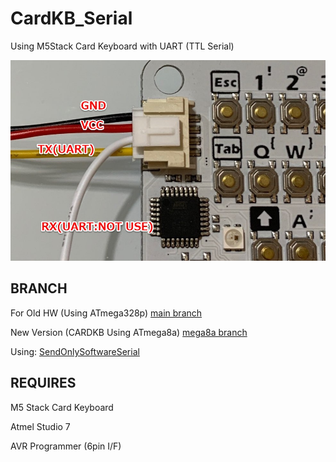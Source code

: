 # CardKB_Serial

Using M5Stack Card Keyboard with UART (TTL Serial)

![Image](https://github.com/jmio/CardKB_Serial/blob/main/CardKeyboard_UART_Pinout.jpg)

## BRANCH

For Old HW (Using ATmega328p)
[main branch](https://github.com/jmio/CardKB_Serial)

New Version (CARDKB Using ATmega8a)
[mega8a branch](https://github.com/jmio/CardKB_Serial/tree/mega8a)

Using:
[SendOnlySoftwareSerial](https://github.com/nickgammon/SendOnlySoftwareSerial)

## REQUIRES

M5 Stack Card Keyboard

Atmel Studio 7

AVR Programmer (6pin I/F)
